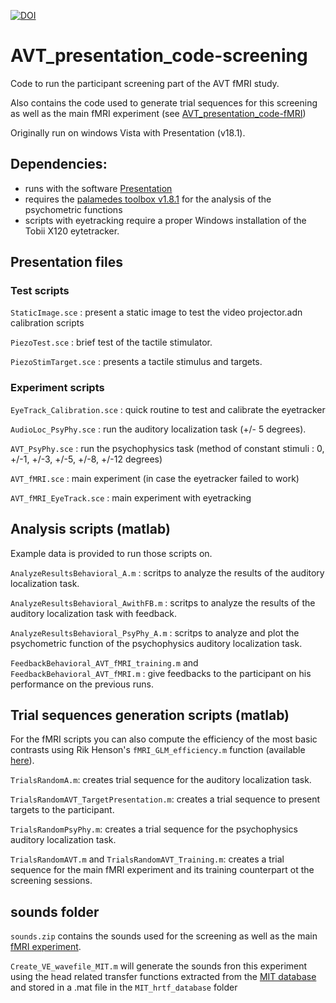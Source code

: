 [![DOI](https://zenodo.org/badge/DOI/10.5281/zenodo.1453275.svg)](https://doi.org/10.5281/zenodo.1453275)

# AVT_presentation_code-screening

Code to run the participant screening part of the AVT fMRI study. 

Also contains the code used to generate trial sequences for this screening as well as the main fMRI experiment (see [AVT_presentation_code-fMRI](https://github.com/Remi-Gau/AVT_presentation_code-fMRI))

Originally run on windows Vista with Presentation (v18.1).


## Dependencies: 
- runs with the software [Presentation](https://www.neurobs.com/menu_presentation/menu_features/features_overview)
- requires the [palamedes toolbox v1.8.1](http://www.palamedestoolbox.org) for the analysis of the psychometric functions
- scripts with eyetracking require a proper Windows installation of the Tobii X120 eytetracker.


## Presentation files

### Test scripts
`StaticImage.sce` : present a static image to test the video projector.adn calibration scripts

`PiezoTest.sce` : brief test of the tactile stimulator.

`PiezoStimTarget.sce` : presents a tactile stimulus and targets.


### Experiment scripts

`EyeTrack_Calibration.sce` : quick routine to test and calibrate the eyetracker

`AudioLoc_PsyPhy.sce` : run the auditory localization task (+/- 5 degrees).

`AVT_PsyPhy.sce` : run the psychophysics task (method of constant stimuli : 0, +/-1, +/-3, +/-5, +/-8, +/-12 degrees)

`AVT_fMRI.sce` : main experiment (in case the eyetracker failed to work)

`AVT_fMRI_EyeTrack.sce` : main experiment with eyetracking


## Analysis scripts (matlab)

Example data is provided to run those scripts on.

`AnalyzeResultsBehavioral_A.m` : scritps to analyze the results of the auditory localization task.

`AnalyzeResultsBehavioral_AwithFB.m` : scritps to analyze the results of the auditory localization task with feedback.

`AnalyzeResultsBehavioral_PsyPhy_A.m` : scritps to analyze and plot the psychometric function of the psychophysics auditory localization task.

`FeedbackBehavioral_AVT_fMRI_training.m` and `FeedbackBehavioral_AVT_fMRI.m` : give feedbacks to the participant on his performance on the previous runs.


## Trial sequences generation scripts (matlab)

For the fMRI scripts you can also compute the efficiency of the most basic contrasts using Rik Henson's `fMRI_GLM_efficiency.m` function (available [here](https://github.com/MRC-CBU/riksneurotools)).

`TrialsRandomA.m`: creates trial sequence for the auditory localization task.

`TrialsRandomAVT_TargetPresentation.m`: creates a trial sequence to present targets to the participant.

`TrialsRandomPsyPhy.m`: creates a trial sequence for the psychophysics auditory localization task. 

`TrialsRandomAVT.m` and `TrialsRandomAVT_Training.m`: creates a trial sequence for the main fMRI experiment and its training counterpart ot the screening sessions.


## sounds folder

`sounds.zip` contains the sounds used for the screening as well as the main [fMRI experiment](https://github.com/Remi-Gau/AVT_presentation_code-fMRI).

`Create_VE_wavefile_MIT.m` will generate the sounds fron this experiment using the head related transfer functions extracted from the [MIT database](http://sound.media.mit.edu/resources/KEMAR.html) and stored in a .mat file in the `MIT_hrtf_database` folder
